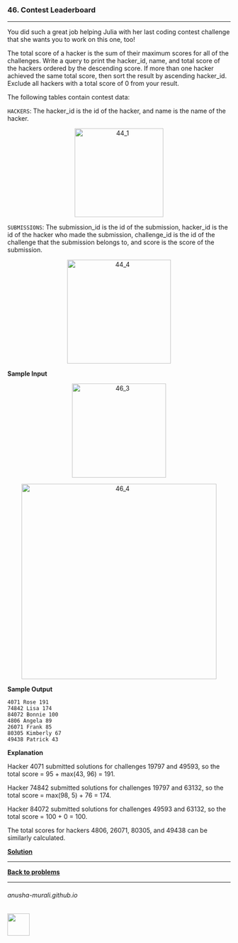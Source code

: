 ### 46. Contest Leaderboard

---
 You did such a great job helping Julia with her last coding contest challenge that she wants you to work on this one, 
 too!

The total score of a hacker is the sum of their maximum scores for all of the challenges. 
Write a query to print the hacker_id, name, and total score of the hackers ordered by the descending score. 
If more than one hacker achieved the same total score, 
then sort the result by ascending hacker_id. Exclude all hackers with a total score of 0 from your result.
 
The following tables contain contest data:
 
`HACKERS`: The hacker_id is the id of the hacker, and name is the name of the hacker.

<p align="center"> 
<img width="200" alt="44_1" src="https://github.com/user-attachments/assets/c6ffc1de-d6a1-459f-a415-6f4cbebab96e" />
</p>


`SUBMISSIONS`: The submission_id is the id of the submission, hacker_id is the id of the hacker who made the submission, 
challenge_id is the id of the challenge that the submission belongs to, and score is the score of the submission.

<p align="center">
<img width="234" alt="44_4" src="https://github.com/user-attachments/assets/07fd9c9e-2fc2-44bc-97a7-4f8b56d96ffb" />
</p>


**Sample Input**

<p align="center">
<img width="212" alt="46_3" src="https://github.com/user-attachments/assets/d4a2041b-e6a7-4d0d-9ffd-896430c0515a" />
</p>


<p align="center">
<img width="440" alt="46_4" src="https://github.com/user-attachments/assets/1388dc1b-704a-4eb6-9507-a9949a093b5e" />
</p>


**Sample Output**

```
4071 Rose 191
74842 Lisa 174
84072 Bonnie 100
4806 Angela 89
26071 Frank 85
80305 Kimberly 67
49438 Patrick 43
```

**Explanation**

Hacker 4071 submitted solutions for challenges 19797 and 49593, so the total score = 95 + max(43, 96) = 191.

Hacker 74842 submitted solutions for challenges 19797 and 63132, so the total score = max(98, 5) + 76 = 174.

Hacker 84072 submitted solutions for challenges 49593 and 63132, so the total score = 100 + 0 = 100.

The total scores for hackers 4806, 26071, 80305, and 49438 can be similarly calculated.

**[Solution](./s46.md)**

---

**[Back to problems](./problems.md)**

* * *
###### anusha-murali.github.io

<img src="https://github.com/anusha-murali/anusha-murali.github.io/assets/111596338/639243aa-2857-4595-a65a-7852762bb002" width="50" height="50"/>
